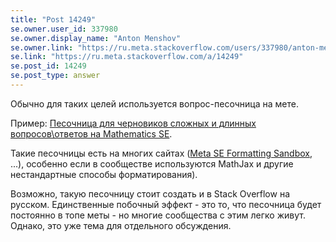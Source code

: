 ```yaml
---
title: "Post 14249"
se.owner.user_id: 337980
se.owner.display_name: "Anton Menshov"
se.owner.link: "https://ru.meta.stackoverflow.com/users/337980/anton-menshov"
se.link: "https://ru.meta.stackoverflow.com/a/14249"
se.post_id: 14249
se.post_type: answer
---
```

<p>Обычно для таких целей используется вопрос-песочница на мете.</p>
<p>Пример: <a href="https://math.meta.stackexchange.com/q/4666/332683">Песочница для черновиков сложных и длинных вопросов\ответов на Mathematics SE</a>.</p>
<p>Такие песочницы есть на многих сайтах (<a href="https://meta.stackexchange.com/q/3122/383809">Meta SE Formatting Sandbox</a>, ...), особенно если в сообществе используются MathJax и другие нестандартные способы форматирования).</p>
<p>Возможно, такую песочницу стоит создать и в Stack Overflow на русском. Единственные побочный эффект - это то, что песочница будет постоянно в топе меты - но многие сообщества с этим легко живут. Однако, это уже тема для отдельного обсуждения.</p>
